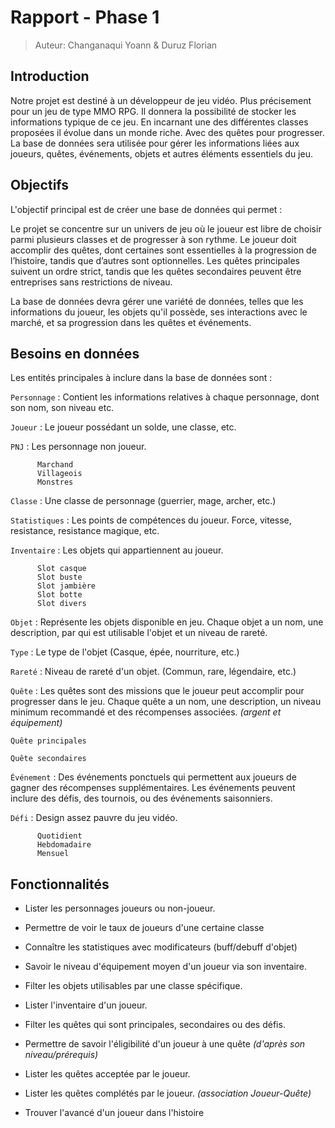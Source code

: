 # Rapport - Phase 1
>Auteur: Changanaqui Yoann & Duruz Florian

## Introduction
Notre projet est destiné à un développeur de jeu vidéo. Plus précisement pour un jeu de type MMO RPG.
Il donnera la possibilité de stocker les informations typique de ce jeu. En incarnant une des différentes classes proposées il évolue dans
un monde riche. Avec des quêtes pour progresser. La base de données sera utilisée pour gérer les informations liées aux joueurs, quêtes, événements, objets et autres éléments essentiels du jeu.

## Objectifs
L'objectif principal est de créer une base de données qui permet :

Le projet se concentre sur un univers de jeu où le joueur est libre de choisir parmi plusieurs classes et de progresser à son rythme. Le joueur doit accomplir des quêtes, dont certaines sont essentielles à la progression de l’histoire, tandis que d’autres sont optionnelles. Les quêtes principales suivent un ordre strict, tandis que les quêtes secondaires peuvent être entreprises sans restrictions de niveau.

La base de données devra gérer une variété de données, telles que les informations du joueur, les objets qu'il possède, ses interactions avec le marché, et sa progression dans les quêtes et événements.

## Besoins en données
Les entités principales à inclure dans la base de données sont :

`Personnage` : Contient les informations relatives à chaque personnage, dont son nom, son niveau etc.

`Joueur` : Le joueur possédant un solde, une classe, etc.

`PNJ` : Les personnage non joueur.

          Marchand
          Villageois
          Monstres

`Classe` : Une classe de personnage (guerrier, mage, archer, etc.)

`Statistiques` : Les points de compétences du joueur. Force, vitesse, resistance, resistance magique, etc.

`Inventaire` : Les objets qui appartiennent au joueur.

          Slot casque
          Slot buste
          Slot jambière
          Slot botte
          Slot divers

`Objet` : Représente les objets disponible en jeu. Chaque objet a un nom, une description, par qui est utilisable l'objet et un niveau de rareté.

`Type` : Le type de l'objet (Casque, épée, nourriture, etc.)

`Rareté` : Niveau de rareté d'un objet. (Commun, rare, légendaire, etc.)

`Quête` : Les quêtes sont des missions que le joueur peut accomplir pour progresser dans le jeu. Chaque quête a un nom, une description, un niveau minimum recommandé et des récompenses associées. *(argent et équipement)*

`Quête principales`

`Quête secondaires` 

`Événement` : Des événements ponctuels qui permettent aux joueurs de gagner des récompenses supplémentaires. Les événements peuvent inclure des défis, des tournois, ou des événements saisonniers.

`Défi` : Design assez pauvre du jeu vidéo.

          Quotidient
          Hebdomadaire
          Mensuel

## Fonctionnalités
- Lister les personnages joueurs ou non-joueur.
- Permettre de voir le taux de joueurs d'une certaine classe
- Connaître les statistiques avec modificateurs (buff/debuff d'objet)
- Savoir le niveau d'équipement moyen d'un joueur via son inventaire.

- Filter les objets utilisables par une classe spécifique.
- Lister l'inventaire d'un joueur.

- Filter les quêtes qui sont principales, secondaires ou des défis.
- Permettre de savoir l'éligibilité d'un joueur à une quête *(d'après son niveau/prérequis)*
- Lister les quêtes acceptée par le joueur.
- Lister les quêtes complétés par le joueur. *(association Joueur-Quête)*
- Trouver l'avancé d'un joueur dans l'histoire